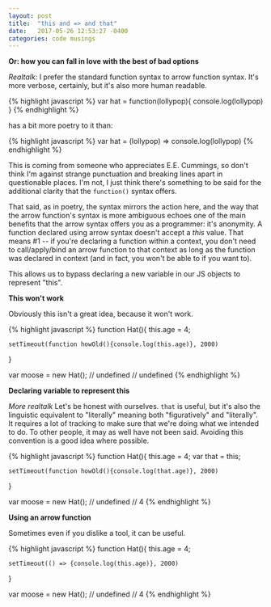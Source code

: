 ```yaml
---
layout: post
title:  "this and => and that"
date:   2017-05-26 12:53:27 -0400
categories: code musings
---
```


**Or: how you can fall in love with the best of bad options**

*Realtalk:* I prefer the standard function syntax to arrow function syntax. It's more verbose, certainly, but it's also more human readable.

{% highlight javascript %}
var hat = function(lollypop){
  console.log(lollypop)
}
{% endhighlight %}

has a bit more poetry to it than:

{% highlight javascript %}
var hat = (lollypop) => console.log(lollypop)
{% endhighlight %}

This is coming from someone who appreciates E.E. Cummings, so don't think I'm against strange punctuation and breaking lines apart in questionable places. I'm not, I just think there's something to be said for the additional clarity that the `function()` syntax offers.

That said, as in poetry, the syntax mirrors the action here, and the way that the arrow function's syntax is more ambiguous echoes one of the main benefits that the arrow syntax offers you as a programmer: it's anonymity. A function declared using arrow syntax doesn't accept a *this* value. That means #1 -- if you're declaring a function within a context, you don't need to call/apply/bind an arrow function to that context as long as the function was declared in context (and in fact, you won't be able to if you want to).

This allows us to bypass declaring a new variable in our JS objects to represent "this".

**This won't work**

Obviously this isn't a great idea, because it won't work.

{% highlight javascript %}
function Hat(){
	this.age = 4;

	setTimeout(function howOld(){console.log(this.age)}, 2000)
}

var moose = new Hat();
// undefined
// undefined
{% endhighlight %}

**Declaring variable to represent this**

*More realtalk* Let's be honest with ourselves. `that` is useful, but it's also the linguistic equivalent to "literally" meaning both "figuratively" and "literally". It requires a lot of tracking to make sure that we're doing what we intended to do. To other people, it may as well have not been said. Avoiding this convention is a good idea where possible.

{% highlight javascript %}
function Hat(){
	this.age = 4;
	var that = this;

	setTimeout(function howOld(){console.log(that.age)}, 2000)
}

var moose = new Hat();
// undefined
// 4
{% endhighlight %}

**Using an arrow function**

Sometimes even if you dislike a tool, it can be useful.

{% highlight javascript %}
function Hat(){
	this.age = 4;

	setTimeout(() => {console.log(this.age)}, 2000)
}

var moose = new Hat();
// undefined
// 4
{% endhighlight %}
